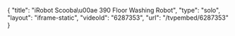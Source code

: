 {
    "title": "iRobot Scooba\u00ae 390 Floor Washing Robot",
    "type": "solo",
    "layout": "iframe-static",
    "videoId": "6287353",
    "url": "\/tvpembed\/6287353"
}